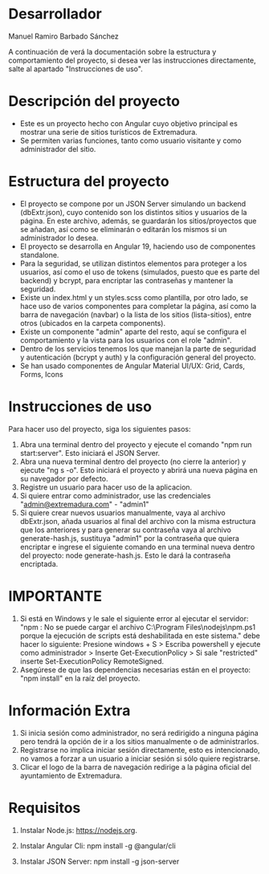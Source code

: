# Desarrollador
Manuel Ramiro Barbado Sánchez

A continuación de verá la documentación sobre la estructura y comportamiento del proyecto, si desea ver las instrucciones directamente, salte al apartado "Instrucciones de uso".


# Descripción del proyecto

- Este es un proyecto hecho con Angular cuyo objetivo principal es mostrar una serie de sitios turísticos de Extremadura.
- Se permiten varias funciones, tanto como usuario visitante y como administrador del sitio.

# Estructura del proyecto
- El proyecto se compone por un JSON Server simulando un backend (dbExtr.json), cuyo contenido son los distintos sitios y usuarios de la página. En este archivo, además, se guardarán los sitios/proyectos que se añadan, así como se eliminarán o editarán los mismos si un administrador lo desea.
- El proyecto se desarrolla en Angular 19, haciendo uso de componentes standalone.
- Para la seguridad, se utilizan distintos elementos para proteger a los usuarios, así como el uso de tokens (simulados, puesto que es parte del backend) y bcrypt, para encriptar las contraseñas y mantener la seguridad.
- Existe un index.html y un styles.scss como plantilla, por otro lado, se hace uso de varios componentes para completar la página, así como la barra de navegación (navbar) o la lista de los sitios (lista-sitios), entre otros (ubicados en la carpeta components).
- Existe un componente "admin" aparte del resto, aquí se configura el comportamiento y la vista para los usuarios con el role "admin".
- Dentro de los servicios tenemos los que manejan la parte de seguridad y autenticación (bcrypt y auth) y la configuración general del proyecto.
- Se han usado componentes de Angular Material UI/UX: Grid, Cards, Forms, Icons

# Instrucciones de uso
Para hacer uso del proyecto, siga los siguientes pasos:

1. Abra una terminal dentro del proyecto y ejecute el comando "npm run start:server". Esto iniciará el JSON Server.
2. Abra una nueva terminal dentro del proyecto (no cierre la anterior) y ejecute "ng s -o". Esto iniciará el proyecto y abrirá una nueva página en su navegador por defecto.
3. Registre un usuario para hacer uso de la aplicacion.
4. Si quiere entrar como administrador, use las credenciales "admin@extremadura.com" - "admin1"
5. Si quiere crear nuevos usuarios manualmente, vaya al archivo dbExtr.json, añada usuarios al final del archivo con la misma estructura que los anteriores y para generar su contraseña vaya al archivo generate-hash.js, sustituya "admin1" por la contraseña que quiera encriptar e ingrese el siguiente comando en una terminal nueva dentro del proyecto: node generate-hash.js. Esto le dará la contraseña encriptada.

# IMPORTANTE
1. Si está en Windows y le sale el siguiente error al ejecutar el servidor: "npm : No se puede cargar el archivo C:\Program Files\nodejs\npm.ps1 porque la ejecución de scripts está deshabilitada en este sistema." debe hacer lo siguiente: Presione windows + S > Escriba powershell y ejecute como administrador > Inserte Get-ExecutionPolicy > Si sale "restricted" inserte Set-ExecutionPolicy RemoteSigned.
2. Asegúrese de que las dependencias necesarias están en el proyecto: "npm install" en la raíz del proyecto.

# Información Extra
1. Si inicia sesión como administrador, no será redirigido a ninguna página pero tendrá la opción de ir a los sitios manualmente o de administrarlos.
2. Registrarse no implica iniciar sesión directamente, esto es intencionado, no vamos a forzar a un usuario a iniciar sesión si sólo quiere registrarse.
3. Clicar el logo de la barra de navegación redirige a la página oficial del ayuntamiento de Extremadura.

# Requisitos

1. Instalar Node.js: https://nodejs.org.

2. Instalar Angular Cli: npm install -g @angular/cli

3. Instalar JSON Server: npm install -g json-server
